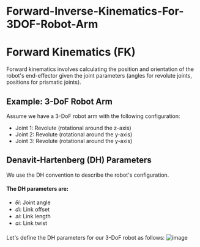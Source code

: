 # Forward-Inverse-Kinematics-For-3DOF-Robot-Arm
# Forward Kinematics (FK)
Forward kinematics involves calculating the position and orientation of the robot's end-effector given the joint parameters (angles for revolute joints, positions for prismatic joints).

## Example: 3-DoF Robot Arm
Assume we have a 3-DoF robot arm with the following configuration:

- Joint 1: Revolute (rotational around the z-axis)
- Joint 2: Revolute (rotational around the y-axis)
- Joint 3: Revolute (rotational around the y-axis)
## Denavit-Hartenberg (DH) Parameters
We use the DH convention to describe the robot's configuration.  
#### 
#### The DH parameters are:

- 𝜃𝑖: Joint angle  
- 𝑑𝑖: Link offset  
- 𝑎𝑖: Link length  
- 𝛼𝑖: Link twist  
#### 
Let's define the DH parameters for our 3-DoF robot as follows:
![image](https://github.com/user-attachments/assets/dcd98dbd-9669-450a-a3f0-76a946730900)
